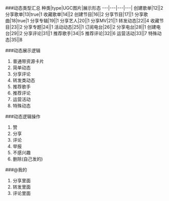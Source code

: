 ###动态类型汇总
种类|type|UGC图片|展示形态
---|---|---|---|
创建歌单|12||2
分享歌单|13|true|1
收藏歌单|14||2
创建节目|16||2
分享节目|17||1
分享歌曲|18|true|1
分享专辑|19||1
分享艺人|20||1
分享MV|21||1
转发动态|22||4
收藏节目|23||2
分享专题|24||1
活动动态|25||1
订阅电台|26||2
分享电台|28||1
创建电台|29||2
分享评论|31||1
推荐歌手|34||5
推荐评论|32||6
运营活动|33||7
特殊动态|35||8

###动态展示逻辑
1.	普通带资源卡片
2.	简单动态
3.	分享评论
4.	转发类动态
5.	推荐歌手
6.	推荐评论
7.	运营活动
8.	特殊动态

###动态逻辑操作
1.	赞
2.	分享
3.	评论
4.	举报
5.	不感兴趣
6.	删除(自己发的)

###@我的
1.	分享里面
2.	转发里面
3.	评论里面